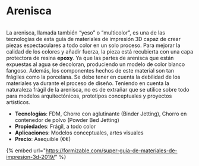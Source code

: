 # Arenisca

<figure><img src="https://formizable.com/wp-content/uploads/2019/01/7img_A-3dprint.jpg" alt=""><figcaption></figcaption></figure>

La arenisca, llamada también “yeso” o “multicolor”, es una de las tecnologías de esta guía de materiales de impresión 3D capaz de crear piezas espectaculares a todo color en un solo proceso. Para mejorar la calidad de los colores y añadir fuerza, la pieza está recubierta con una capa protectora de resina **epoxy**. Ya que las partes de arenisca que están expuestas al agua se decoloran, produciendo un modelo de color blanco fangoso. Además, los componentes hechos de este material son tan frágiles como la porcelana. Se debe tener en cuenta la debilidad de los materiales ya durante el proceso de diseño. Teniendo en cuenta la naturaleza frágil de la arenisca, no es de extrañar que se utilice sobre todo para modelos arquitectónicos, prototipos conceptuales y proyectos artísticos.

* **Tecnologías**: FDM, Chorro con aglutinante (Binder Jetting), Chorro en contenedor de polvo (Powder Bed Jetting)
* **Propiedades**: Frágil, a todo color
* **Aplicaciones**: Modelos conceptuales, artes visuales
* **Precio**: Asequible (€€)

{% embed url="https://formizable.com/super-guia-de-materiales-de-impresion-3d-2019/" %}
